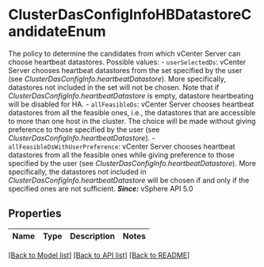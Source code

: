 # ClusterDasConfigInfoHBDatastoreCandidateEnum

The policy to determine the candidates from which vCenter Server can choose heartbeat datastores.  Possible values: - `userSelectedDs`: vCenter Server chooses heartbeat datastores from the set specified   by the user (see *ClusterDasConfigInfo.heartbeatDatastore*).      More specifically,   datastores not included in the set will not be chosen. Note that if   *ClusterDasConfigInfo.heartbeatDatastore* is empty, datastore heartbeating will   be disabled for HA. - `allFeasibleDs`: vCenter Server chooses heartbeat datastores from all the feasible ones,   i.e., the datastores that are accessible to more than one host in   the cluster.      The choice will be made without giving preference to those   specified by the user (see *ClusterDasConfigInfo.heartbeatDatastore*). - `allFeasibleDsWithUserPreference`: vCenter Server chooses heartbeat datastores from all the feasible ones   while giving preference to those specified by the user (see *ClusterDasConfigInfo.heartbeatDatastore*).      More specifically, the datastores not included in *ClusterDasConfigInfo.heartbeatDatastore* will be   chosen if and only if the specified ones are not sufficient.  ***Since:*** vSphere API 5.0 

## Properties
Name | Type | Description | Notes
------------ | ------------- | ------------- | -------------

[[Back to Model list]](../README.md#documentation-for-models) [[Back to API list]](../README.md#documentation-for-api-endpoints) [[Back to README]](../README.md)


